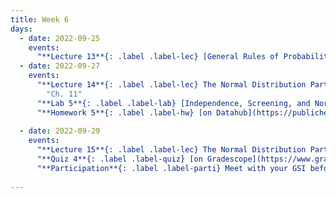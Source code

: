 ```yaml
---
title: Week 6
days:
  - date: 2022-09-25
    events:
      "**Lecture 13**{: .label .label-lec} [General Rules of Probability cont.](https://ph142-ucb.github.io/fa23/src/lec/Lec13_moreProbNotes.pdf) and [Supplemental Materials](https://ph142-ucb.github.io/fa23/src/lec/Lec13_SupplementalMatProbRules.pdf)":
  - date: 2022-09-27
    events:
      "**Lecture 14**{: .label .label-lec} The Normal Distribution Part I ": 
        "Ch. 11"
      "**Lab 5**{: .label .label-lab} [Independence, Screening, and Normal Distribution](https://publichealth.datahub.berkeley.edu/hub/user-redirect/git-pull?repo=https%3A%2F%2Fgithub.com%2Fph142-ucb%2Fph142-fa23&urlpath=rstudio%2F&branch=main) (Due Sept 29th)":
      "**Homework 5**{: .label .label-hw} [on Datahub](https://publichealth.datahub.berkeley.edu/hub/user-redirect/git-pull?repo=https%3A%2F%2Fgithub.com%2Fph142-ucb%2Fph142-fa23&urlpath=rstudio%2F&branch=main)":
      
  - date: 2022-09-29
    events:
      "**Lecture 15**{: .label .label-lec} The Normal Distribution Part II ":
      "**Quiz 4**{: .label .label-quiz} [on Gradescope](https://www.gradescope.com/courses/575069) (Open 24hr, Due Sept. 29th, 5 PM PST)":
      "**Participation**{: .label .label-parti} Meet with your GSI before submitting Part I ":
      
---
```

